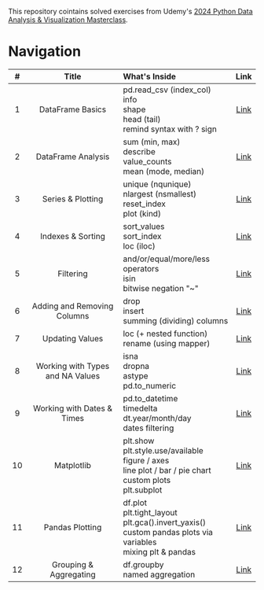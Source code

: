 This repository cointains solved exercises from Udemy's [2024 Python Data Analysis & Visualization Masterclass](https://www.udemy.com/course/python-data-analysis-visualization/).

# Navigation

| # | Title | What's Inside | Link |
|:-:|:-----:|:--------------|:----:|
|1|DataFrame Basics|pd.read_csv (index_col) <br/> info <br/> shape <br/> head (tail) <br/> remind syntax with ? sign <br/>|[Link](https://github.com/rhrytsenko/python-data-analysis-learning/blob/main/files/%201.%20DataFrame%20Basics.ipynb)|
|2|DataFrame Analysis|sum (min, max) <br/> describe <br/> value_counts <br/> mean (mode, median) <br/>|[Link](https://github.com/rhrytsenko/python-data-analysis-learning/blob/main/files/%202.%20DF%20Analysis.ipynb)|
|3|Series & Plotting|unique (nqunique) <br/> nlargest (nsmallest) <br/> reset_index <br/> plot (kind)|[Link](https://github.com/rhrytsenko/python-data-analysis-learning/blob/main/files/%203.%20Series%20%26%20Plotting.ipynb)|
|4|Indexes & Sorting|sort_values <br/> sort_index <br/> loc (iloc)|[Link](https://github.com/rhrytsenko/python-data-analysis-learning/blob/main/files/%204.%20Indexes%20%26%20Sorting.ipynb)|
|5|Filtering|and/or/equal/more/less operators <br/> isin <br/> bitwise negation "~"|[Link](https://github.com/rhrytsenko/python-data-analysis-learning/blob/main/files/%205.%20Filtering.ipynb)|
|6|Adding and Removing Columns|drop <br/> insert <br/> summing (dividing) columns|[Link](https://github.com/rhrytsenko/python-data-analysis-learning/blob/main/files/%206.%20Adding%20and%20Removing%20Columns.ipynb)|
|7|Updating Values|loc (+ nested function) <br/> rename (using mapper) <br/>|[Link](https://github.com/rhrytsenko/python-data-analysis-learning/blob/main/files/%207.%20Updating%20Values.ipynb)|
|8|Working with Types and NA Values|isna <br/> dropna <br/> astype <br/> pd.to_numeric|[Link](https://github.com/rhrytsenko/python-data-analysis-learning/blob/main/files/%208.%20Working%20with%20Types%20and%20NA%20Values.ipynb)|
|9|Working with Dates & Times|pd.to_datetime <br/> timedelta <br/> dt.year/month/day <br/> dates filtering|[Link](https://github.com/rhrytsenko/python-data-analysis-learning/blob/main/files/%209.%20Working%20with%20Dates%20%26%20Times.ipynb)|
|10|Matplotlib|plt.show <br/> plt.style.use/available <br/> figure / axes <br/> line plot / bar / pie chart <br/> custom plots <br/> plt.subplot|[Link](https://github.com/rhrytsenko/python-data-analysis-learning/blob/main/files/10.%20Matplotlib.ipynb)|
|11|Pandas Plotting|df.plot <br/> plt.tight_layout <br/> plt.gca().invert_yaxis() <br/> custom pandas plots via variables <br/> mixing plt & pandas|[Link](https://github.com/rhrytsenko/python-data-analysis-learning/blob/main/files/11.%20Pandas%20Plotting.ipynb)|
|12|Grouping & Aggregating|df.groupby <br/> named aggregation|[Link](https://github.com/rhrytsenko/python-data-analysis-learning/blob/main/files/12.%20Grouping%20%26%20Aggregating.ipynb)|

